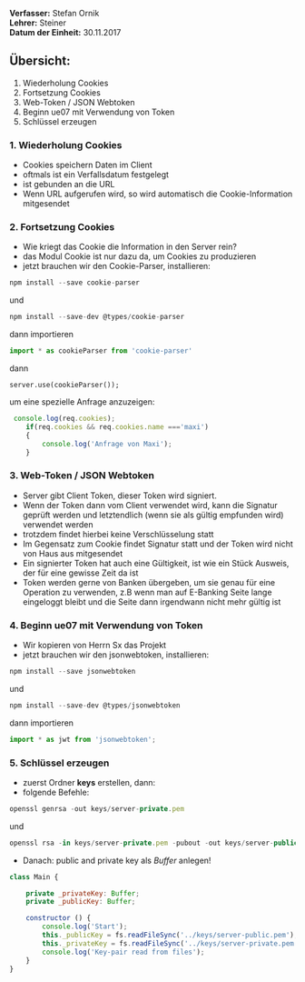 **Verfasser:** Stefan Ornik   
**Lehrer:** Steiner   
**Datum der Einheit:** 30.11.2017
   
## Übersicht: 

1. Wiederholung Cookies
2. Fortsetzung Cookies
3. Web-Token / JSON Webtoken
4. Beginn ue07 mit Verwendung von Token
5. Schlüssel erzeugen

### 1. Wiederholung Cookies
- Cookies speichern Daten im Client
- oftmals ist ein Verfallsdatum festgelegt
- ist gebunden an die URL
- Wenn URL aufgerufen wird, so wird automatisch die Cookie-Information mitgesendet

### 2. Fortsetzung Cookies
- Wie kriegt das Cookie die Information in den Server rein?
- das Modul Cookie ist nur dazu da, um Cookies zu produzieren
- jetzt brauchen wir den Cookie-Parser, installieren:
```javascript
npm install --save cookie-parser
```
und
```javascript
npm install --save-dev @types/cookie-parser
```
dann importieren
```javascript
import * as cookieParser from 'cookie-parser'
```
dann
```javascrpit
server.use(cookieParser());
```
um eine spezielle Anfrage anzuzeigen:
```javascript
 console.log(req.cookies);
    if(req.cookies && req.cookies.name ==='maxi')
    {
        console.log('Anfrage von Maxi');
    }
```
### 3. Web-Token / JSON Webtoken
- Server gibt Client Token, dieser Token wird signiert.
- Wenn der Token dann vom Client verwendet wird, kann die Signatur geprüft werden und letztendlich (wenn sie als gültig empfunden wird) verwendet werden
- trotzdem findet hierbei keine Verschlüsselung statt
- Im Gegensatz zum Cookie findet Signatur statt und der Token wird nicht von Haus aus mitgesendet
- Ein signierter Token hat auch eine Gültigkeit, ist wie ein Stück Ausweis, der für eine gewisse Zeit da ist
- Token werden gerne von Banken übergeben, um sie genau für eine Operation zu verwenden, z.B wenn man auf E-Banking Seite lange eingeloggt bleibt und die Seite dann irgendwann nicht mehr gültig ist

### 4. Beginn ue07 mit Verwendung von Token
- Wir kopieren von Herrn Sx das Projekt
- jetzt brauchen wir den jsonwebtoken, installieren:
```javascript
npm install --save jsonwebtoken
```
und
```javascript
npm install --save-dev @types/jsonwebtoken
```
dann importieren
```javascript
import * as jwt from 'jsonwebtoken';
```

### 5. Schlüssel erzeugen
- zuerst Ordner **keys** erstellen, dann:
- folgende Befehle:
```javascript
openssl genrsa -out keys/server-private.pem
```
und
```javascript
openssl rsa -in keys/server-private.pem -pubout -out keys/server-public.pem
```
- Danach: public and private key als _Buffer_ anlegen!
```javascript
class Main {

    private _privateKey: Buffer;
    private _publicKey: Buffer;

    constructor () {
        console.log('Start');
        this._publicKey = fs.readFileSync('../keys/server-public.pem'); // System wartet bis file wirklich eingelesen ist, nix im Hintergrund
        this._privateKey = fs.readFileSync('../keys/server-private.pem');
        console.log('Key-pair read from files');
    }
}
```


